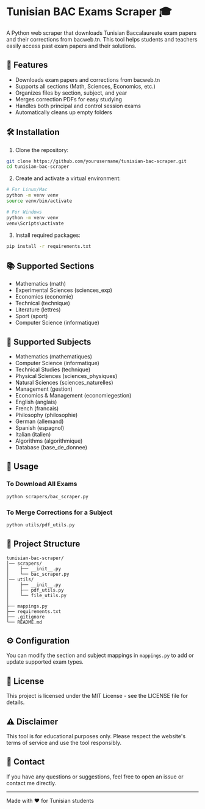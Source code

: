# Tunisian BAC Exams Scraper 🎓

A Python web scraper that downloads Tunisian Baccalaureate exam papers and their corrections from bacweb.tn. This tool helps students and teachers easily access past exam papers and their solutions.

## 🌟 Features

- Downloads exam papers and corrections from bacweb.tn
- Supports all sections (Math, Sciences, Economics, etc.)
- Organizes files by section, subject, and year
- Merges correction PDFs for easy studying
- Handles both principal and control session exams
- Automatically cleans up empty folders

## 🛠️ Installation

1. Clone the repository:
```bash
git clone https://github.com/yourusername/tunisian-bac-scraper.git
cd tunisian-bac-scraper
```

2. Create and activate a virtual environment:
```bash
# For Linux/Mac
python -m venv venv
source venv/bin/activate

# For Windows
python -m venv venv
venv\Scripts\activate
```

3. Install required packages:
```bash
pip install -r requirements.txt
```

## 📚 Supported Sections

- Mathematics (math)
- Experimental Sciences (sciences_exp)
- Economics (economie)
- Technical (technique)
- Literature (lettres)
- Sport (sport)
- Computer Science (informatique)

## 📝 Supported Subjects

- Mathematics (mathematiques)
- Computer Science (informatique)
- Technical Studies (technique)
- Physical Sciences (sciences_physiques)
- Natural Sciences (sciences_naturelles)
- Management (gestion)
- Economics & Management (economiegestion)
- English (anglais)
- French (francais)
- Philosophy (philosophie)
- German (allemand)
- Spanish (espagnol)
- Italian (italien)
- Algorithms (algorithmique)
- Database (base_de_donnee)

## 🚀 Usage

### To Download All Exams
```bash
python scrapers/bac_scraper.py
```

### To Merge Corrections for a Subject
```bash
python utils/pdf_utils.py
```


## 📁 Project Structure

```
tunisian-bac-scraper/
│── scrapers/
│    ├── __init__.py
│    └── bac_scraper.py
│── utils/
│    ├── __init__.py
│    ├── pdf_utils.py
│    └── file_utils.py
│  
├── mappings.py
├── requirements.txt
├── .gitignore
└── README.md
```

## ⚙️ Configuration

You can modify the section and subject mappings in `mappings.py` to add or update supported exam types.


## 📜 License

This project is licensed under the MIT License - see the LICENSE file for details.

## ⚠️ Disclaimer

This tool is for educational purposes only. Please respect the website's terms of service and use the tool responsibly.


## 📧 Contact

If you have any questions or suggestions, feel free to open an issue or contact me directly.

---
Made with ❤️ for Tunisian students